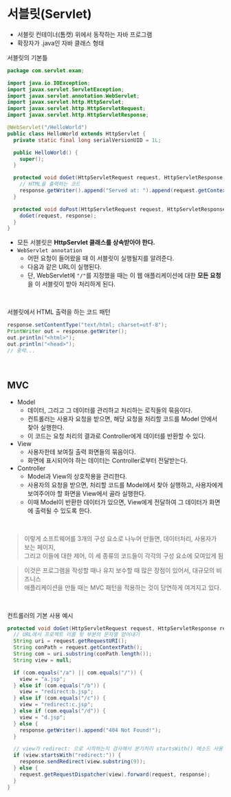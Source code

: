 # 서블릿(Servlet)

- 서블릿 컨테이너(톰캣) 위에서 동작하는 자바 프로그램
- 확장자가 .java인 자바 클래스 형태

서블릿의 기본틀

```java
package com.servlet.exam;

import java.io.IOException;
import javax.servlet.ServletException;
import javax.servlet.annotation.WebServlet;
import javax.servlet.http.HttpServlet;
import javax.servlet.http.HttpServletRequest;
import javax.servlet.http.HttpServletResponse;

@WebServlet("/HelloWorld")
public class HelloWorld extends HttpServlet {
  private static final long serialVersionUID = 1L;

  public HelloWorld() {
    super();
  }

  protected void doGet(HttpServletRequest request, HttpServletResponse response) throws ServletException, IOException {
    // HTML을 출력하는 코드
    response.getWriter().append("Served at: ").append(request.getContextPath());
  }

  protected void doPost(HttpServletRequest request, HttpServletResponse response) throws ServletException, IOException {
    doGet(request, response);
  }
}
```

- 모든 서블릿은 **HttpServlet 클래스를 상속받아야 한다.**
- `WebServlet annotation`
  - 어떤 요청이 들어왔을 때 이 서블릿이 실행될지를 알려준다.
  - 다음과 같은 URL이 실행된다.
  - 단, WebServlet에 `"/"`를 지정했을 때는 이 웹 애플리케이션에 대한 **모든 요청**을 이 서블릿이 받아 처리하게 된다.

<br />

서블릿에서 HTML 출력을 하는 코드 패턴

```java
response.setContentType("text/html; charset=utf-8");
PrintWriter out = response.getWriter();
out.println("<html>");
out.println("<head>");
// 중략...
```

<br />

## MVC

- Model
  - 데이터, 그리고 그 데이터를 관리하고 처리하는 로직들의 묶음이다.
  - 컨트롤러는 사용자 요청을 받으면, 해당 요청을 처리할 코드를 Model 안에서 찾아 실행한다.
  - 이 코드는 요청 처리의 결과로 Controller에게 데이터를 반환할 수 있다.
- View
  - 사용자한테 보여질 출력 화면들의 묶음이다.
  - 화면에 표시되어야 하는 데이터는 Controller로부터 전달받는다.
- Controller
  - Model과 View의 상호작용을 관리한다.
  - 사용자의 요청을 받으면, 처리할 코드를 Model에서 찾아 실행하고, 사용자에게 보여주어야 할 화면을 View에서 골라 실행한다.
  - 이때 Model이 반환한 데이터가 있으면, View에게 전달하여 그 데이터가 화면에 출력될 수 있도록 한다.

<br />

> 이렇게 소프트웨어를 3개의 구성 요소로 나누어 만들면, 데이터처리, 사용자가 보는 페이지, <br />
> 그리고 이들에 대한 제어, 이 세 종류의 코드들이 각각의 구성 요소에 모여있게 됨 <br />

> 이것은 프로그램을 작성할 때나 유지 보수할 때 많은 장점이 있어서, 대규모의 비즈니스 <br />
> 애플리케이션을 만들 때는 MVC 패턴을 적용하는 것이 당연하게 여겨지고 있다.

<br />

컨트롤러의 기본 사용 예시

```java
protected void doGet(HttpServletRequest request, HttpServletResponse response) throws ServletException, IOException {
  // URL에서 프로젝트 이름 뒷 부분의 문자열 얻어내기
  String uri = request.getRequestURI();
  String conPath = request.getContextPath();
  String com = uri.substring(conPath.length());
  String view = null;

  if (com.equals("/a") || com.equals("/")) {
    view = "a.jsp";
  } else if (com.equals("/b")) {
    view = "redirect:b.jsp";
  } else if (com.equals("/c")) {
    view = "redirect:c.jsp";
  } else if (com.equals("/d")) {
    view = "d.jsp";
  } else {
    response.getWriter().append("404 Not Found!");
  }

  // view가 redirect: 으로 시작하는지 검사해서 분기처리 startsWith() 메소드 사용
  if (view.startsWith("redirect:")) {
    response.sendRedirect(view.substring(9));
  } else {
    request.getRequestDispatcher(view).forward(request, response);
  }
}
```
